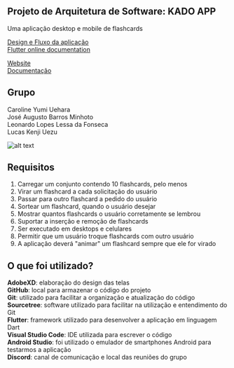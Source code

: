 ## Projeto de Arquitetura de Software: KADO APP
Uma aplicação desktop e mobile de flashcards

[Design e Fluxo da aplicação](https://drive.google.com/drive/folders/1KtFBUvLtwbJCGTYm7PRz12MdVJRx7f4L?usp=sharing)<br/>
[Flutter online documentation](https://flutter.dev/docs)<br/>

[Website](https://google.com.br)<br />
[Documentação](https://google.com.br)

## Grupo
Caroline Yumi Uehara<br />
José Augusto Barros Minhoto<br />
Leonardo Lopes Lessa da Fonseca<br />
Lucas Kenji Uezu<br />

![alt text](https://media.tenor.com/images/bb3cf989f0523bbc097377be58e7bbd5/tenor.gif)

## Requisitos
1. Carregar um conjunto contendo 10 flashcards, pelo menos
2. Virar um flashcard a cada solicitação do usuário
3. Passar para outro flashcard a pedido do usuário
4. Sortear um flashcard, quando o usuário desejar
5. Mostrar quantos flashcards o usuário corretamente se lembrou
6. Suportar a inserção e remoção de flashcards
7. Ser executado em desktops e celulares
8. Permitir que um usuário troque flashcards com outro usuário
9. A aplicação deverá "animar" um flashcard sempre que ele for virado

## O que foi utilizado?<br />
**AdobeXD**: elaboração do design das telas<br />
**GitHub**: local para armazenar o código do projeto<br />
**Git**: utilizado para facilitar a organização e atualização do código<br />
**Sourcetree**: software utilizado para facilitar na utilização e entendimento do Git<br />
**Flutter**: framework utilizado para desenvolver a aplicação em linguagem Dart<br />
**Visual Studio Code**: IDE utilizada para escrever o código<br />
**Android Studio**: foi utilizado o emulador de smartphones Android para testarmos a aplicação<br />
**Discord**: canal de comunicação e local das reuniões do grupo<br />
